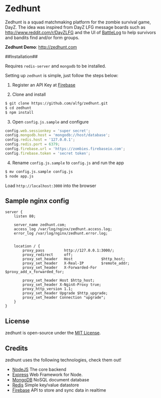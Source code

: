 # Zedhunt

Zedhunt is a squad matchmaking platform for the zombie survival game, DayZ. The idea was inspired from DayZ LFG message boards such as http://www.reddit.com/r/DayZLFG and the UI of [BattleLog](http://battlelog.battlefield.com/bf4/servers/) to help survivors and bandits find and/or form groups.

**Zedhunt Demo**: http://zedhunt.com

##Installation##

Requires `redis-server` and `mongodb` to be installed.

Setting up `zedhunt` is simple, just follow the steps below:

1) Register an API Key at [Firebase](www.firebase.com)

2) Clone and install

```bash
$ git clone https://github.com/alfg/zedhunt.git
$ cd zedhunt
$ npm install
```

3) Open `config.js.sample` and configure

```javascript
config.web.sessionkey = 'super secret';
config.mongodb.host = 'mongodb://host/database';
config.redis.host = '127.0.0.1';
config.redis.port = 6379;
config.firebase.url = 'https://zombies.firebaseio.com';
config.firebase.token = 'secret token';
```
4) Rename `config.js.sample` to `config.js` and run the app

```bash
$ mv config.js.sample config.js
$ node app.js
```

Load `http://localhost:3000` into the browser


## Sample nginx config


```
server {
    listen 80;

    server_name zedhunt.com;
    access_log /var/log/nginx/zedhunt.access.log;
    error_log /var/log/nginx/zedhunt.error.log;


    location / {
        proxy_pass         http://127.0.0.1:3000/;
        proxy_redirect     off;
        proxy_set_header   Host             $http_host;
        proxy_set_header   X-Real-IP        $remote_addr;
        proxy_set_header   X-Forwarded-For  $proxy_add_x_forwarded_for;

        proxy_set_header Host $http_host;
        proxy_set_header X-NginX-Proxy true;
        proxy_http_version 1.1;
        proxy_set_header Upgrade $http_upgrade;
        proxy_set_header Connection "upgrade";
    }
}
```


## License ##
zedhunt is open-source under the [MIT License][1].

## Credits ##
zedhunt uses the following technologies, check them out!
* [NodeJS][2] The core backend
* [Express][3] Web Framework for Node.
* [MongoDB][4] NoSQL document database
* [Redis][5] Simple key/value datastore
* [Firebase][6] API to store and sync data in realtime



[1]: http://opensource.org/licenses/MIT
[2]: http://nodejs.org
[3]: http://expressjs.com/
[4]: http://www.mongodb.org/
[5]: http://redis.io/
[6]: http://firebase.com/

